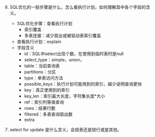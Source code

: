 6. SQL优化的一般步骤是什么，怎么看执行计划，如何理解其中各个字段的含义。
   - SQL优化步骤：查看执行计划
     - 索引覆盖
     - 多表连接：减少扇出或被驱动表索引覆盖
   - 查看执行计划：explain
   - 字段含义
     - id：SQL中select出现个数，在使用到临时表时是null
     - select_type：simple，union，
     - table：当前查询表
     - partitions：分区
     - type：单表访问方法
     - possible_keys：执行计划可能用到的索引，越少说明查询更快
     - key：真正使用到的索引
     - key_len：索引最大长度，字符集长度*大小
     - ref：索引列等值查询
     - rows：结果行数
     - filtered：多表查询扇出数
     - extra
     
10. select for update 是什么含义，会锁表还是锁行或是其他。